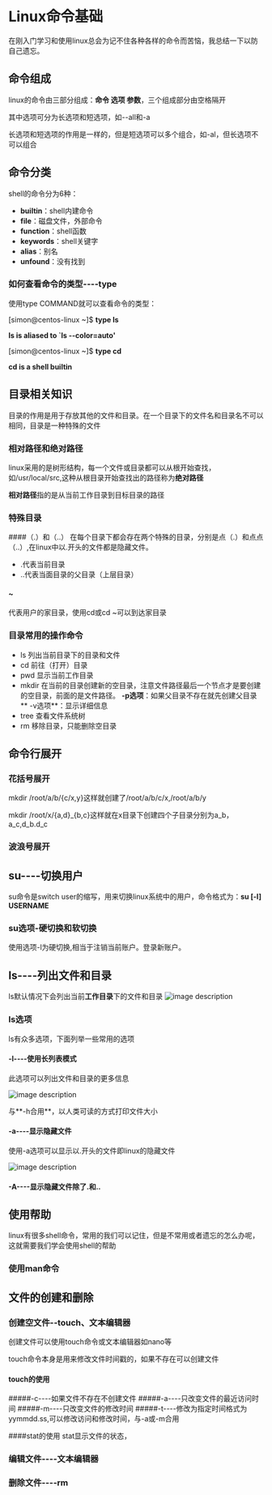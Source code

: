 # Linux命令基础
在刚入门学习和使用linux总会为记不住各种各样的命令而苦恼，我总结一下以防自己遗忘。

## 命令组成
linux的命令由三部分组成：**命令 选项 参数**，三个组成部分由空格隔开

其中选项可分为长选项和短选项，如--all和-a

长选项和短选项的作用是一样的，但是短选项可以多个组合，如-al，但长选项不可以组合

## 命令分类
shell的命令分为6种：
- **builtin**：shell内建命令
- **file**：磁盘文件，外部命令
- **function**：shell函数
- **keywords**：shell关键字
- **alias**：别名
- **unfound**：没有找到

### 如何查看命令的类型----type
使用type COMMAND就可以查看命令的类型：

[simon@centos-linux ~]$ **type ls**

**ls is aliased to `ls --color=auto'**

[simon@centos-linux ~]$ **type cd**

**cd is a shell builtin**

## 目录相关知识
目录的作用是用于存放其他的文件和目录。在一个目录下的文件名和目录名不可以相同，目录是一种特殊的文件

### 相对路径和绝对路径
linux采用的是树形结构，每一个文件或目录都可以从根开始查找，如/usr/local/src,这种从根目录开始查找出的路径称为**绝对路径**

**相对路径**指的是从当前工作目录到目标目录的路径

### 特殊目录
####（.）和（..）
在每个目录下都会存在两个特殊的目录，分别是点（.）和点点（..）,在linux中以.开头的文件都是隐藏文件。

- .代表当前目录
- ..代表当面目录的父目录（上层目录）

#### ~
代表用户的家目录，使用cd或cd ~可以到达家目录

### 目录常用的操作命令

- ls 列出当前目录下的目录和文件
- cd 前往（打开）目录
- pwd 显示当前工作目录
- mkdir 在当前的目录创建新的空目录，注意文件路径最后一个节点才是要创建的空目录，前面的是文件路径。
**-p选项**：如果父目录不存在就先创建父目录** -v选项**：显示详细信息
- tree 查看文件系统树
- rm 移除目录，只能删除空目录

## 命令行展开

### 花括号展开

mkdir /root/a/b/{c/x,y}这样就创建了/root/a/b/c/x,/root/a/b/y

mkdir /root/x/{a,d}_{b,c}这样就在x目录下创建四个子目录分别为a_b，a_c,d_b.d_c

### 波浪号展开


## su----切换用户
su命令是switch user的缩写，用来切换linux系统中的用户，命令格式为：**su [-l] USERNAME**
### su选项-硬切换和软切换
使用选项-l为硬切换,相当于注销当前账户。登录新账户。

## ls----列出文件和目录
ls默认情况下会列出当前**工作目录**下的文件和目录
![image description](http://i2.piimg.com/4851/cbb0b2d1700fb9ef.png)


### ls选项
ls有众多选项，下面列举一些常用的选项
#### -l----使用长列表模式
此选项可以列出文件和目录的更多信息

![image description](http://i4.piimg.com/4851/04f83de5aec5d161.png)

与**-h合用**，以人类可读的方式打印文件大小
#### -a----显示隐藏文件
使用-a选项可以显示以.开头的文件即linux的隐藏文件

![image description](http://i4.piimg.com/4851/b4accc82275a9e08.png)

#### -A----显示隐藏文件除了.和..



## 使用帮助

linux有很多shell命令，常用的我们可以记住，但是不常用或者遗忘的怎么办呢，这就需要我们学会使用shell的帮助

### 使用man命令

## 文件的创建和删除

### 创建空文件--touch、文本编辑器

创建文件可以使用touch命令或文本编辑器如nano等

touch命令本身是用来修改文件时间戳的，如果不存在可以创建文件

#### touch的使用
#####-c----如果文件不存在不创建文件
#####-a----只改变文件的最近访问时间
#####-m----只改变文件的修改时间
#####-t----修改为指定时间格式为yymmdd.ss,可以修改访问和修改时间，与-a或-m合用

####stat的使用
stat显示文件的状态，

### 编辑文件----文本编辑器

### 删除文件----rm